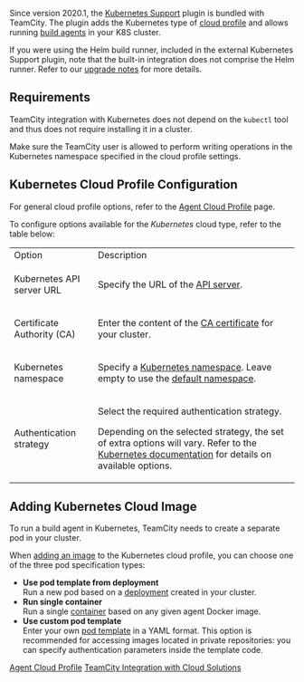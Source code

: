 [//]: # (title: Setting Up TeamCity for Kubernetes)
[//]: # (auxiliary-id: Setting Up TeamCity for Kubernetes)

Since version 2020.1, the [Kubernetes Support](https://plugins.jetbrains.com/plugin/9818-kubernetes-support) plugin is bundled with TeamCity. The plugin adds the Kubernetes type of [cloud profile](agent-cloud-profile.md) and allows running [build agents](build-agent.md) in your K8S cluster.

<note>

If you were using the Helm build runner, included in the external Kubernetes Support plugin, note that the built-in integration does not comprise the Helm runner. Refer to our [upgrade notes](upgrade-notes.md#Bundled+Kubernetes+Support+plugin+does+not+contain+Helm+runner) for more details.

</note>

## Requirements

TeamCity integration with Kubernetes does not depend on the `kubectl` tool and thus does not require installing it in a cluster.

Make sure the TeamCity user is allowed to perform writing operations in the Kubernetes namespace specified in the cloud profile settings.

## Kubernetes Cloud Profile Configuration

For general cloud profile options, refer to the [Agent Cloud Profile](agent-cloud-profile.md#Specifying+Profile+Settings) page.

To configure options available for the _Kubernetes_ cloud type, refer to the table below:

<table>

<tr>

<td>Option</td>
<td>Description</td>

</tr>

<tr>

<td>

Kubernetes API server URL

</td>
<td>

Specify the URL of the [API server](https://kubernetes.io/docs/concepts/overview/components/#kube-apiserver).

</td>

</tr>

<tr>

<td>

Certificate Authority (CA)

</td>
<td>

Enter the content of the [CA certificate](https://kubernetes.io/docs/concepts/cluster-administration/certificates/) for your cluster.

</td>

</tr>

<tr>

<td>

Kubernetes namespace

</td>
<td>

Specify a [Kubernetes namespace](https://kubernetes.io/docs/concepts/overview/working-with-objects/namespaces/). Leave empty to use the [default namespace](https://kubernetes.io/docs/concepts/overview/working-with-objects/namespaces/#viewing-namespaces).

</td>

</tr>

<tr>

<td>

Authentication strategy

</td>
<td>

Select the required authentication strategy.

Depending on the selected strategy, the set of extra options will vary. Refer to the [Kubernetes documentation](https://kubernetes.io/docs/reference/access-authn-authz/authentication/#authentication-strategies) for details on available options.

</td>

</tr>

</table>

## Adding Kubernetes Cloud Image

To run a build agent in Kubernetes, TeamCity needs to create a separate pod in your cluster.

When [adding an image](agent-cloud-profile.md#Adding+Agent+Image) to the Kubernetes cloud profile, you can choose one of the three pod specification types:

* __Use pod template from deployment__   
Run a new pod based on a [deployment](https://kubernetes.io/docs/concepts/workloads/controllers/deployment/) created in your cluster.
* __Run single container__   
Run a single [container](https://kubernetes.io/docs/concepts/containers/overview/) based on any given agent Docker image.
* __Use custom pod template__   
Enter your own [pod template](https://kubernetes.io/docs/concepts/workloads/pods/pod-overview/#pod-templates) in a YAML format. This option is recommended for accessing images located in private repositories: you can specify authentication parameters inside the template code.

<seealso>
        <category ref="concepts">
            <a href="agent-cloud-profile.md">Agent Cloud Profile</a>
        </category>
        <category ref="installation">
            <a href="teamcity-integration-with-cloud-solutions.md">TeamCity Integration with Cloud Solutions</a>
        </category>
</seealso>